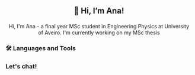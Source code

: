 ## <p align="center"> 👋 Hi, I’m Ana! </p>
<p align="center"> 
Hi, I'm Ana - a final year MSc student in Engineering Physics at University of Aveiro. I'm currently working on my MSc thesis

### 🛠️ Languages and Tools


### Let's chat!
